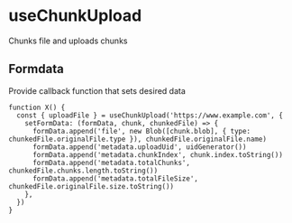 # useChunkUpload
Chunks file and uploads chunks

## Formdata
Provide callback function that sets desired data

```tsx
function X() {
  const { uploadFile } = useChunkUpload('https://www.example.com', {
    setFormData: (formData, chunk, chunkedFile) => {
      formData.append('file', new Blob([chunk.blob], { type: chunkedFile.originalFile.type }), chunkedFile.originalFile.name)
      formData.append('metadata.uploadUid', uidGenerator())
      formData.append('metadata.chunkIndex', chunk.index.toString())
      formData.append('metadata.totalChunks', chunkedFile.chunks.length.toString())
      formData.append('metadata.totalFileSize', chunkedFile.originalFile.size.toString())
    },
  })
}
```
